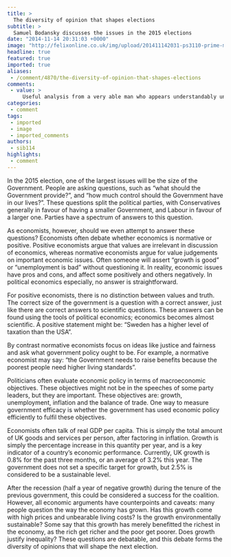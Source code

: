 ```yaml
---
title: >
  The diversity of opinion that shapes elections
subtitle: >
  Samuel Bodansky discusses the issues in the 2015 elections
date: "2014-11-14 20:31:03 +0000"
image: "http://felixonline.co.uk/img/upload/201411142031-ps3110-prime-minister-guy.jpg"
headline: true
featured: true
imported: true
aliases:
 - /comment/4870/the-diversity-of-opinion-that-shapes-elections
comments:
 - value: >
     Useful analysis from a very able man who appears understandably unaware of an underlying feature of our political life. We suffer from 2 life threatening diseases. First we ignore Gall's Law in major decision making.....cf PFI contracts....The Equality Act....NHS Reform.....The NHS Computer System. That's tantamount to chucking an apple in the air and expecting it to sta,Useful analysis from a very able man who appears understandably unaware of an underlying feature of our political life. We suffer from 2 life threatening diseases. First we ignore Gall's Law in major decision making.....cf PFI contracts....The Equality Act....NHS Reform.....The NHS Computer System. That's tantamount to chucking an apple in the air and expecting it to stay up there. Secondly we suppress rather than emulate and exceed the past achievements of our ablest people....Lord Bellwin for one..just look in Hansard...and how about the bloke who..."should have been exempted on grounds of age..insisted that he drop into Arnhem
categories:
 - comment
tags:
 - imported
 - image
 - imported_comments
authors:
 - sib114
highlights:
 - comment
---
```


In the 2015 election, one of the largest issues will be the size of the Government. People are asking questions, such as “what should the Government provide?”, and “how much control should the Government have in our lives?”. These questions split the political parties, with Conservatives generally in favour of having a smaller Government, and Labour in favour of a larger one. Parties have a spectrum of answers to this question.

As economists, however, should we even attempt to answer these questions? Economists often debate whether economics is normative or positive. Positive economists argue that values are irrelevant in discussion of economics, whereas normative economists argue for value judgements on important economic issues. Often someone will assert “growth is good” or “unemployment is bad” without questioning it. In reality, economic issues have pros and cons, and affect some positively and others negatively. In political economics especially, no answer is straightforward.

For positive economists, there is no distinction between values and truth. The correct size of the government is a question with a correct answer, just like there are correct answers to scientific questions. These answers can be found using the tools of political economics; economics becomes almost scientific. A positive statement might be: “Sweden has a higher level of taxation than the USA”.

By contrast normative economists focus on ideas like justice and fairness and ask what government policy ought to be. For example, a normative economist may say: “the Government needs to raise benefits because the poorest people need higher living standards”.

Politicians often evaluate economic policy in terms of macroeconomic objectives. These objectives might not be in the speeches of some party leaders, but they are important. These objectives are: growth, unemployment, inflation and the balance of trade. One way to measure government efficacy is whether the government has used economic policy efficiently to fulfil these objectives.

Economists often talk of real GDP per capita. This is simply the total amount of UK goods and services per person, after factoring in inflation. Growth is simply the percentage increase in this quantity per year, and is a key indicator of a country’s economic performance. Currently, UK growth is 0.8% for the past three months, or an average of 3.2% this year. The government does not set a specific target for growth, but 2.5% is considered to be a sustainable level.

After the recession (half a year of negative growth) during the tenure of the previous government, this could be considered a success for the coalition. However, all economic arguments have counterpoints and caveats: many people question the way the economy has grown. Has this growth come with high prices and unbearable living costs? Is the growth environmentally sustainable? Some say that this growth has merely benefitted the richest in the economy, as the rich get richer and the poor get poorer. Does growth justify inequality? These questions are debatable, and this debate forms the diversity of opinions that will shape the next election.

